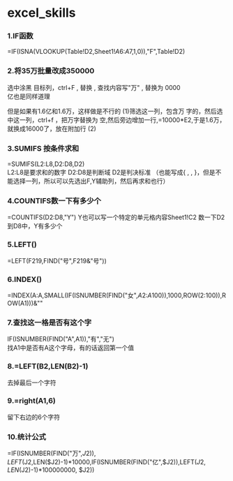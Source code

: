 # excel_skills

### 1.IF函数
=IF(ISNA(VLOOKUP(Table!D2,Sheet1!$A$6:$A$7,1,0)),"F",Table!D2)



### 2.将35万批量改成350000
选中涂黑 目标列，ctrl+F , 替换 , 查找内容写"万" , 替换为 0000  
亿也是同样道理

但是如果有1.6亿和1.6万，这样做是不行的
(1)筛选这一列，包含万 字的，然后选中这一列，ctrl+f ，把万字替换为 空,然后旁边增加一行,=10000*E2,于是1.6万，就换成16000了，放在附加行
(2)


### 3.SUMIFS 按条件求和  
=SUMIFS(L2:L8,D2:D8,D2)  
L2:L8是要求和的数字  D2:D8是判断域  D2是判决标准  （也能写成{ , , }，但是不能选择一列，所以可以先选出F,Y辅助列，然后再求和也行）

### 4.COUNTIFS数一下有多少个 
=COUNTIFS(D2:D8,"Y")   Y也可以写一个特定的单元格内容Sheet1!C2
数一下D2到D8中，Y有多少个


### 5.LEFT()
=LEFT(F219,FIND("号",F219&"号"))

### 6.INDEX()
=INDEX(A:A,SMALL(IF(ISNUMBER(FIND("女",$A$2:$A$100)),1000,ROW($2:$100)),ROW(A1)))&""

### 7.查找这一格是否有这个字  
IF(ISNUMBER(FIND("A",A1)),"有","无")  
找A1中是否有A这个字母，有的话返回第一个值  

### 8.=LEFT(B2,LEN(B2)-1)  
去掉最后一个字符  

### 9.=right(A1,6)  
留下右边的6个字符  

### 10.统计公式  
=IF(ISNUMBER(FIND("万",$J2)),LEFT($J2,LEN($J2)-1)*10000,IF(ISNUMBER(FIND("亿",$J2)),LEFT($J2,LEN($J2)-1)*100000000, $J2))  